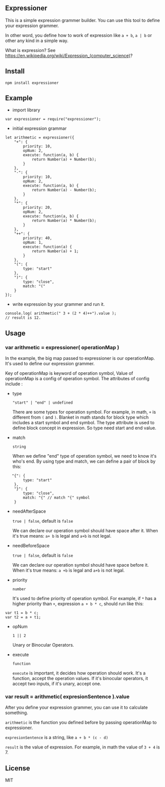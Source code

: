 ## Expressioner

This is a simple expression grammer builder. You can use this tool to define your expression grammer.

In other word, you define how to work of expression like `a + b`, `a | b` or other any kind in a simple way.

What is expression? See https://en.wikipedia.org/wiki/Expression_(computer_science)?

## Install

`npm install expressioner`

## Example

- import library

```
var expressioner = require("expressioner");
```

- initial expression grammar

```
let arithmetic = expressioner({
    "+": {
        priority: 10,
        opNum: 2,
        execute: function(a, b) {
            return Number(a) + Number(b);
        }
    },
    "-": {
        priority: 10,
        opNum: 2,
        execute: function(a, b) {
            return Number(a) - Number(b);
        }
    },
    "*": {
        priority: 20,
        opNum: 2,
        execute: function(a, b) {
            return Number(a) * Number(b);
        }
    },
    "++": {
        priority: 40,
        opNum: 1,
        execute: function(a) {
            return Number(a) + 1;
        }
    },
    "(": {
        type: "start"
    },
    ")": {
        type: "close",
        match: "("
    }
});
```

- write expression by your grammer and run it.

```
console.log( arithmetic(" 3 + (2 * 4)++").value );
// result is 12.
```

## Usage

### var arithmetic = expressioner( operationMap )
  
  In the example, the big map passed to expressioner is our operationMap. It's used to define our expression grammer. 

  Key of operationMap is keyword of operation symbol, Value of operationMap is a config of operation symbol. The attributes of config include :

- type

  `"start" | "end" | undefined`

  There are some types for operation symbol. For example, in math, `+` is different from `(` and `)`. Blanket in math stands for block type which includes a start symbol and end symbol. The type attribute is used to define block concept in expression. So type need start and end value.

- match

  `string`
  
  When we define "end" type of operation symbol, we need to know it's who's end. By using type and match, we can define a pair of block by this:

```
   "{": {
        type: "start"
    },
    "}": {
        type: "close",
        match: "{" // match "{" symbol
    }
```

- needAfterSpace

  `true | false`, default is `false`
  
  We can declare our operation symbol should have space after it. When it's true means: `a+ b` is legal and `a+b` is not legal.

- needBeforeSpace

  `true | false`, default is `false`

  We can declare our operation symbol should have space before it. When it's true means: `a +b` is legal and `a+b` is not legal.

- priority
  
  `number`

  It's used to define priority of operation symbol. For example, if `*` has a higher priority than `+`, expression `a + b * c`, should run like this:

```
var t1 = b * c;
var t2 = a + t1;
```

- opNum
  
  `1 || 2`
  
  Unary or Binocular Operators.

- execute
 
  `function`
  
  `execute` is important, it decides how operation should work. It's a function, accept the operation values. If it's binocular operators, it accept two inputs, if it's unary, accept one.

### var result = arithmetic( expresionSentence ).value

After you define your expression grammer, you can use it to calculate something.

`arithmetic` is the function you defined before by passing operationMap to expressioner.

`expresionSentence` is a string, like `a + b * (c - d)`

`result` is the value of expression. For example, in math the value of `3 + 4` is 7.

## License

MIT